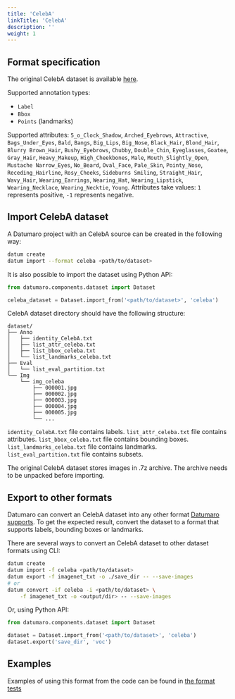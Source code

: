 ```yaml
---
title: 'CelebA'
linkTitle: 'CelebA'
description: ''
weight: 1
---
```


## Format specification

The original CelebA dataset is available
[here](https://drive.google.com/drive/folders/0B7EVK8r0v71pWEZsZE9oNnFzTm8?resourcekey=0-5BR16BdXnb8hVj6CNHKzLg).

Supported annotation types:
- `Label`
- `Bbox`
- `Points` (landmarks)

Supported attributes: `5_o_Clock_Shadow`, `Arched_Eyebrows`, `Attractive`,
`Bags_Under_Eyes`, `Bald`, `Bangs`, `Big_Lips`, `Big_Nose`, `Black_Hair`,
`Blond_Hair`, `Blurry Brown_Hair`, `Bushy_Eyebrows`, `Chubby`, `Double_Chin`,
`Eyeglasses`, `Goatee`, `Gray_Hair`, `Heavy_Makeup`, `High_Cheekbones`,
`Male`, `Mouth_Slightly_Open`, `Mustache Narrow_Eyes`, `No_Beard`, `Oval_Face`,
`Pale_Skin`, `Pointy_Nose`, `Receding_Hairline`, `Rosy_Cheeks`, `Sideburns Smiling`,
`Straight_Hair`, `Wavy_Hair`, `Wearing_Earrings`, `Wearing_Hat`, `Wearing_Lipstick`,
`Wearing_Necklace`, `Wearing_Necktie`, `Young`.
Attributes take values: `1` represents positive, `-1` represents negative.

## Import CelebA dataset

A Datumaro project with an CelebA source can be created in the following way:

```bash
datum create
datum import --format celeba <path/to/dataset>
```

It is also possible to import the dataset using Python API:

```python
from datumaro.components.dataset import Dataset

celeba_dataset = Dataset.import_from('<path/to/dataset>', 'celeba')
```

CelebA dataset directory should have the following structure:

<!--lint disable fenced-code-flag-->
```
dataset/
├── Anno
│   ├── identity_CelebA.txt
│   ├── list_attr_celeba.txt
│   ├── list_bbox_celeba.txt
│   └── list_landmarks_celeba.txt
├── Eval
│   └── list_eval_partition.txt
└── Img
    └── img_celeba
        ├── 000001.jpg
        ├── 000002.jpg
        ├── 000003.jpg
        ├── 000004.jpg
        ├── 000005.jpg
        └── ...
```

`identity_CelebA.txt` file contains labels.
`list_attr_celeba.txt` file contains attributes.
`list_bbox_celeba.txt` file contains bounding boxes.
`list_landmarks_celeba.txt` file contains landmarks.
`list_eval_partition.txt` file contains subsets.

The original CelebA dataset stores images in .7z archive. The archive
needs to be unpacked before importing.

## Export to other formats

Datumaro can convert an CelebA dataset into any other format [Datumaro supports](/docs/user-manual/supported_formats/).
To get the expected result, convert the dataset to a format
that supports labels, bounding boxes or landmarks.

There are several ways to convert an CelebA dataset to other dataset
formats using CLI:

```bash
datum create
datum import -f celeba <path/to/dataset>
datum export -f imagenet_txt -o ./save_dir -- --save-images
# or
datum convert -if celeba -i <path/to/dataset> \
    -f imagenet_txt -o <output/dir> -- --save-images
```

Or, using Python API:

```python
from datumaro.components.dataset import Dataset

dataset = Dataset.import_from('<path/to/dataset>', 'celeba')
dataset.export('save_dir', 'voc')
```

## Examples

Examples of using this format from the code can be found in
[the format tests](https://github.com/openvinotoolkit/datumaro/blob/develop/tests/test_celeba_format.py)
